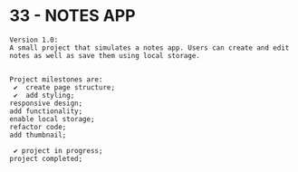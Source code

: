 # 33 - NOTES APP

    Version 1.0:
    A small project that simulates a notes app. Users can create and edit notes as well as save them using local storage.


    Project milestones are:
     ✔  create page structure;
     ✔  add styling;
    responsive design;
    add functionality;
    enable local storage;
    refactor code;
    add thumbnail;

     ✔ project in progress;
    project completed;
